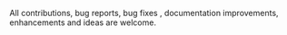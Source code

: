 All contributions, bug reports, bug fixes , documentation improvements, enhancements and ideas are welcome.
